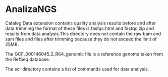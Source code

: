 # AnalizaNGS


Catalog Data extension contains quality analysis results before and after data trimming the format of these files is fastqc.html and fastqc.zip and results from data analysis.This directory does not contain the raw bam and sam files and files after trimming because they do not exceed the limit of 25MB.

The GCF_000146045.2_R64_genomic file is a reference genome taken from the RefSeq database.

The scr directory contains a list of commands used for data analysis.
